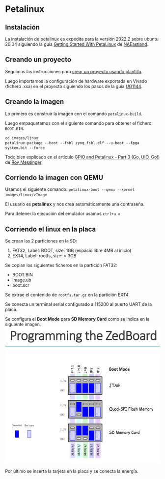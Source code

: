 # Petalinux

## Instalación

La instalación de petalinux es expedita para la versión 2022.2 sobre ubuntu 20.04 
siguiendo la guía [Getting Started With PetaLinux](https://www.instructables.com/Getting-Started-With-PetaLinux/) 
de [NAEastland](https://www.instructables.com/member/NAEastland/).

## Creando un proyecto

Seguimos las instrucciones para [crear un proyecto usando plantilla](https://docs.xilinx.com/r/en-US/ug1144-petalinux-tools-reference-guide/Creating-an-Empty-Project-from-a-Template).

Luego importamos la configuración de hardware exportada en Vivado (fichero .xsa) en el proyecto siguiendo los pasos de la guía 
[UG1144](https://docs.xilinx.com/r/en-US/ug1144-petalinux-tools-reference-guide/Importing-Hardware-Configuration).

## Creando la imagen

Lo primero es construir la imagen con el comando `petalinux-build`.

Luego empaquetamos con el siguiente comando para obtener el fichero `BOOT.BIN`.
```
cd images/linux
petalinux-package --boot --fsbl zynq_fsbl.elf --u-boot --fpga system.bit --force
```
Todo bien explicado en el artículo [GPIO and Petalinux - Part 3 (Go, UIO, Go!)](https://www.linkedin.com/pulse/gpio-petalinux-part-3-go-uio-roy-messinger/?trk=public_profile_article_view) de [Roy Messinger](https://www.linkedin.com/in/roy-messinger/?lipi=urn%3Ali%3Apage%3Ad_flagship3_pulse_read%3B25TUdg%2BURyyjyPH%2BV0W%2BfA%3D%3D).

## Corriendo la imagen con QEMU

Usamos el siguiente comando:
`petalinux-boot --qemu --kernel images/linux/zImage`

El usuario es **petalinux** y nos crea automáticamente una contraseña.

Para detener la ejecución del emulador usamos `ctrl+a x`


## Corriendo el linux en la placa

Se crean las 2 particiones en la SD:

1. FAT32, Label: BOOT, size: 1GB (espacio libre 4MB al inicio)
2. EXT4, Label: rootfs, size: > 3GB 

Se copian los siguientes ficheros en la partición FAT32:
- BOOT.BIN
- image.ub
- boot.scr

Se extrae el contenido de `rootfs.tar.gz` en la partición EXT4.

Se conecta un terminal serial configurado a 115200 al puerto UART de la placa.

Se configura el **Boot Mode** para **SD Memory Card** como se indica en la siguiente imagen.
![Utils UML diagram](https://raw.githubusercontent.com/vladimir1284/DRX/master/Petalinux/img/boot_mode.png)

Por último se inserta la tarjeta en la placa y se conecta la energía.

